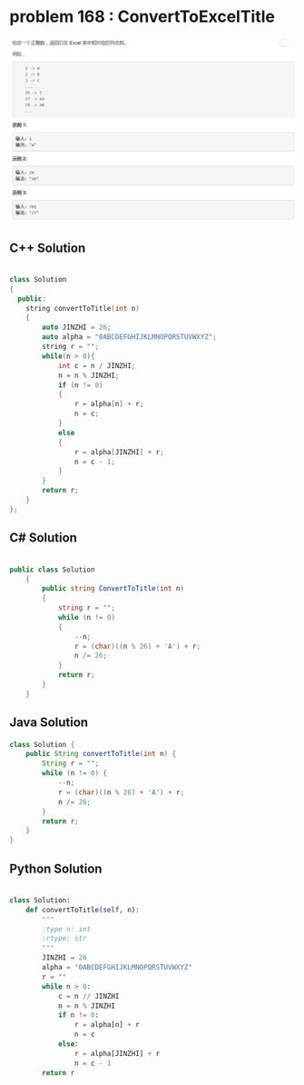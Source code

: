 
# problem 168 : ConvertToExcelTitle

<img src="https://github.com/Peefy/PeefyLeetCode/blob/master/doc/101-200/168.ConvertToExcelTitle/problem.png"/>

## C++ Solution

```c++

class Solution
{
  public:
    string convertToTitle(int n)
    {
        auto JINZHI = 26;
        auto alpha = "0ABCDEFGHIJKLMNOPQRSTUVWXYZ";
        string r = "";
        while(n > 0){
            int c = n / JINZHI;
            n = n % JINZHI;
            if (n != 0)
            {
                r = alpha[n] + r;
                n = c;
            }
            else
            {
                r = alpha[JINZHI] + r;
                n = c - 1;
            }
        }
        return r;
    }
};

```

## C# Solution

```csharp

public class Solution
    {
        public string ConvertToTitle(int n)
        {
            string r = "";
            while (n != 0)
            {
                --n;
                r = (char)((n % 26) + 'A') + r;
                n /= 26;
            }
            return r;
        }
    }
```

## Java Solution

```java
class Solution {
    public String convertToTitle(int n) {
        String r = "";
        while (n != 0) {
            --n;
            r = (char)((n % 26) + 'A') + r;
            n /= 26;
        }
        return r;
    }
}

```

## Python Solution

```python

class Solution:
    def convertToTitle(self, n):
        """
        :type n: int
        :rtype: str
        """
        JINZHI = 26
        alpha = "0ABCDEFGHIJKLMNOPQRSTUVWXYZ"
        r = ""
        while n > 0:
            c = n // JINZHI
            n = n % JINZHI
            if n != 0:
                r = alpha[n] + r
                n = c
            else:
                r = alpha[JINZHI] + r
                n = c - 1
        return r
        

```



